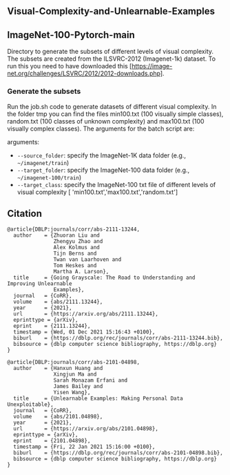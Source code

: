 ## Visual-Complexity-and-Unlearnable-Examples

## ImageNet-100-Pytorch-main 
Directory to generate the subsets of different levels of visual complexity. The subsets are created from the ILSVRC-2012 (Imagenet-1k) dataset. To run this you need to have downloaded this [https://image-net.org/challenges/LSVRC/2012/2012-downloads.php]. 
### Generate the subsets
Run the job.sh code to generate datasets of different visual complexity. In the folder tmp you can find the files min100.txt (100 visually simple classes), random.txt (100 classes of unknown complexity) and max100.txt (100 visually complex classes).
The arguments for the batch script  are:

arguments:
  - `--source_folder`: specify the ImageNet-1K data folder (e.g., `~/imagenet/train`)
  - `--target_folder`: specify the ImageNet-100 data folder (e.g., `~/imagenet-100/train`)
  - `--target_class`: specify the ImageNet-100 txt file of different levels of visual complexity [ 'min100.txt','max100.txt','random.txt']
  
## Citation

```
@article{DBLP:journals/corr/abs-2111-13244,
  author    = {Zhuoran Liu and
               Zhengyu Zhao and
               Alex Kolmus and
               Tijn Berns and
               Twan van Laarhoven and
               Tom Heskes and
               Martha A. Larson},
  title     = {Going Grayscale: The Road to Understanding and Improving Unlearnable
               Examples},
  journal   = {CoRR},
  volume    = {abs/2111.13244},
  year      = {2021},
  url       = {https://arxiv.org/abs/2111.13244},
  eprinttype = {arXiv},
  eprint    = {2111.13244},
  timestamp = {Wed, 01 Dec 2021 15:16:43 +0100},
  biburl    = {https://dblp.org/rec/journals/corr/abs-2111-13244.bib},
  bibsource = {dblp computer science bibliography, https://dblp.org}
}

@article{DBLP:journals/corr/abs-2101-04898,
  author    = {Hanxun Huang and
               Xingjun Ma and
               Sarah Monazam Erfani and
               James Bailey and
               Yisen Wang},
  title     = {Unlearnable Examples: Making Personal Data Unexploitable},
  journal   = {CoRR},
  volume    = {abs/2101.04898},
  year      = {2021},
  url       = {https://arxiv.org/abs/2101.04898},
  eprinttype = {arXiv},
  eprint    = {2101.04898},
  timestamp = {Fri, 22 Jan 2021 15:16:00 +0100},
  biburl    = {https://dblp.org/rec/journals/corr/abs-2101-04898.bib},
  bibsource = {dblp computer science bibliography, https://dblp.org}
}
```
